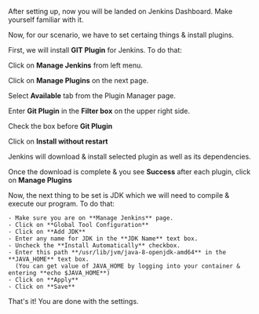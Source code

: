 After setting up, now you will be landed on Jenkins Dashboard.
Make yourself familiar with it.

Now, for our scenario, we have to set certaing things & install plugins.

First, we will install **GIT Plugin** for Jenkins. To do that:

Click on **Manage Jenkins** from left menu.

Click on **Manage Plugins** on the next page.

Select **Available** tab from the Plugin Manager page.

Enter **Git Plugin** in the **Filter box** on the upper right side.

Check the box before **Git Plugin** 

Click on **Install without restart**

	
Jenkins will download & install selected plugin as well as its dependencies.

Once the download is complete & you see **Success** after each plugin, click on **Manage Plugins**

Now, the next thing to be set is JDK which we will need to compile & execute our program. To do that:

	- Make sure you are on **Manage Jenkins** page.
	- Click on **Global Tool Configuration**
	- Click on **Add JDK**
	- Enter any name for JDK in the **JDK Name** text box.
	- Uncheck the **Install Automatically** checkbox.
	- Enter this path **/usr/lib/jvm/java-8-openjdk-amd64** in the **JAVA_HOME** text box.
	  (You can get value of JAVA_HOME by logging into your container & entering **echo $JAVA_HOME**)
	- Click on **Apply**
	- Click on **Save**

That's it! You are done with the settings.


